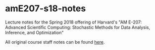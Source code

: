 # amE207-s18-notes
Lecture notes for the Spring 2018 offering of Harvard's "AM E-207: Advanced Scientific Computing: Stochastic Methods for Data Analysis, Inference, and Optimization"

All original course staff notes can be found [here](https://am207.github.io/2018spring/material.html).
